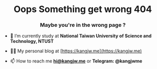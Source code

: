 <h1 align="center">Oops Something get wrong 404</h1>
<h3 align="center">Maybe you're in the wrong page ?</h3>

- 🌱 I’m currently study at **National Taiwan University of Science and Technology, NTUST**

- 👨‍💻 My personal blog at [https://kangjw.me](https://kangjw.me)

- 📫 How to reach me **hi@kangjw.me** or **Telegram: @kangjwme**

